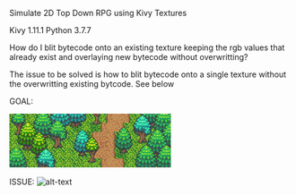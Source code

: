 Simulate 2D Top Down RPG using Kivy Textures

Kivy 1.11.1
Python 3.7.7

How do I blit bytecode onto an existing texture keeping the rgb values that already exist and overlaying new bytecode without overwritting?

The issue to be solved is how to blit bytecode onto a single texture without the overwritting existing bytcode. See below

GOAL:

![alt-text](https://github.com/Sunnigen/2D-Top-Down-Test/blob/master/trees_example.png)

ISSUE:
![alt-text](https://github.com/Sunnigen/2D-Top-Down-Test/blob/master/overwriting_tex_example.gif)



